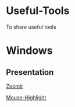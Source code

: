 # Useful-Tools
To share useful tools

# Windows 

## Presentation

[Zoomit](https://docs.microsoft.com/zh-cn/sysinternals/downloads/zoomit)


[Mouse-Highlight](https://catnip5.itch.io/mouse-highlight)
